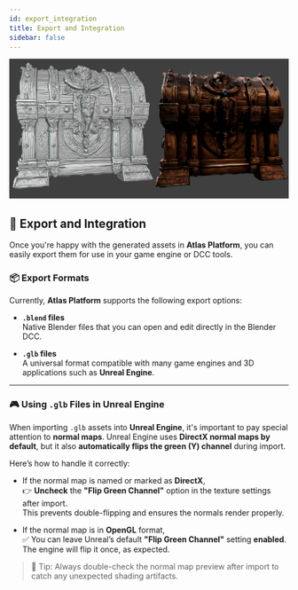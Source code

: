```yaml
---
id: export_integration
title: Export and Integration
sidebar: false
---
```

![header](..\static\img\headers\03.jpg)
## 🚀 Export and Integration

Once you're happy with the generated assets in **Atlas Platform**, you can easily export them for use in your game engine or DCC tools.

### 📦 Export Formats

Currently, **Atlas Platform** supports the following export options:

- **`.blend` files**  
  Native Blender files that you can open and edit directly in the Blender DCC.

- **`.glb` files**  
  A universal format compatible with many game engines and 3D applications such as **Unreal Engine**.

---

### 🎮 Using `.glb` Files in Unreal Engine

When importing `.glb` assets into **Unreal Engine**, it's important to pay special attention to **normal maps**. Unreal Engine uses **DirectX normal maps by default**, but it also **automatically flips the green (Y) channel** during import.

Here’s how to handle it correctly:

- If the normal map is named or marked as **DirectX**,  
  👉 **Uncheck** the **"Flip Green Channel"** option in the texture settings after import.  
  This prevents double-flipping and ensures the normals render properly.

- If the normal map is in **OpenGL** format,  
  ✅ You can leave Unreal’s default **"Flip Green Channel"** setting **enabled**.  
  The engine will flip it once, as expected.

> 🔧 Tip: Always double-check the normal map preview after import to catch any unexpected shading artifacts.


